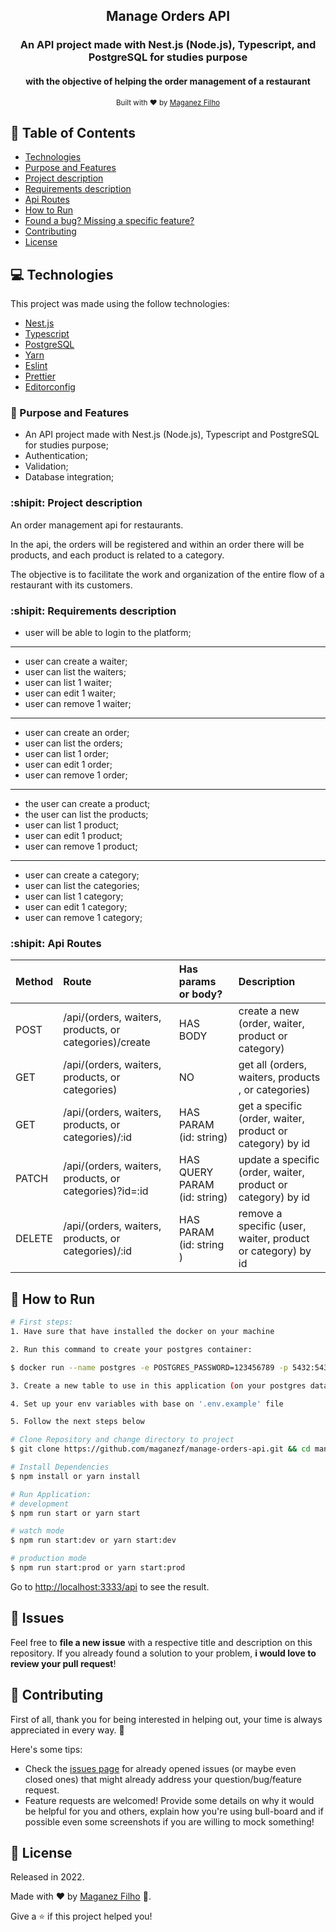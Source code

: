 <div align="center">

## Manage Orders API

### An API project made with Nest.js (Node.js), Typescript, and PostgreSQL for studies purpose

#### with the objective of helping the order management of a restaurant

<sub>Built with ❤︎ by <a href="https://github.com/maganezf">Maganez
Filho</a></sub>

</div>

## :pushpin: Table of Contents

- [Technologies](#computer-technologies)
- [Purpose and Features](#dart-purpose-and-features)
- [Project description](#shipit-project-description)
- [Requirements description](#shipit-requirements-description)
- [Api Routes](#shipit-api-routes)
- [How to Run](#construction_worker-how-to-run)
- [Found a bug? Missing a specific feature?](#bug-issues)
- [Contributing](#tada-contributing)
- [License](#closed_book-license)

## :computer: Technologies

This project was made using the follow technologies:

- [Nest.js](https://nestjs.com/)
- [Typescript](https://www.typescriptlang.org/)
- [PostgreSQL](https://www.postgresql.org/)
- [Yarn](https://yarnpkg.com/)
- [Eslint](https://eslint.org/)
- [Prettier](https://prettier.io/)
- [Editorconfig](https://editorconfig.org/)

### :dart: Purpose and Features

- An API project made with Nest.js (Node.js), Typescript and PostgreSQL for
  studies purpose;
- Authentication;
- Validation;
- Database integration;

### :shipit: Project description

An order management api for restaurants.

In the api, the orders will be registered and within an order there will be
products, and each product is related to a category.

The objective is to facilitate the work and organization of the entire flow of a
restaurant with its customers.

### :shipit: Requirements description

- user will be able to login to the platform;

---

- user can create a waiter;
- user can list the waiters;
- user can list 1 waiter;
- user can edit 1 waiter;
- user can remove 1 waiter;

---

- user can create an order;
- user can list the orders;
- user can list 1 order;
- user can edit 1 order;
- user can remove 1 order;

---

- the user can create a product;
- the user can list the products;
- user can list 1 product;
- user can edit 1 product;
- user can remove 1 product;

---

- user can create a category;
- user can list the categories;
- user can list 1 category;
- user can edit 1 category;
- user can remove 1 category;

### :shipit: Api Routes

| Method | Route                                                  | Has params or body?          | Description                                                  |
| :----- | :----------------------------------------------------- | :--------------------------- | :----------------------------------------------------------- |
| POST   | /api/(orders, waiters, products, or categories)/create | HAS BODY                     | create a new (order, waiter, product or category)            |
| GET    | /api/(orders, waiters, products, or categories)        | NO                           | get all (orders, waiters, products , or categories)          |
| GET    | /api/(orders, waiters, products, or categories)/:id    | HAS PARAM (id: string)       | get a specific (order, waiter, product or category) by id    |
| PATCH  | /api/(orders, waiters, products, or categories)?id=:id | HAS QUERY PARAM (id: string) | update a specific (order, waiter, product or category) by id |
| DELETE | /api/(orders, waiters, products, or categories)/:id    | HAS PARAM (id: string )      | remove a specific (user, waiter, product or category) by id  |

## :construction_worker: How to Run

```bash
# First steps:
1. Have sure that have installed the docker on your machine

2. Run this command to create your postgres container:

$ docker run --name postgres -e POSTGRES_PASSWORD=123456789 -p 5432:5432 -d postgres`

3. Create a new table to use in this application (on your postgres database)

4. Set up your env variables with base on '.env.example' file

5. Follow the next steps below
```

```bash
# Clone Repository and change directory to project
$ git clone https://github.com/maganezf/manage-orders-api.git && cd manage-orders-api
```

```bash
# Install Dependencies
$ npm install or yarn install

# Run Application:
# development
$ npm run start or yarn start

# watch mode
$ npm run start:dev or yarn start:dev

# production mode
$ npm run start:prod or yarn start:prod
```

Go to <http://localhost:3333/api> to see the result.

## :bug: Issues

Feel free to **file a new issue** with a respective title and description on
this repository. If you already found a solution to your problem, **i would love
to review your pull request**!

## :tada: Contributing

First of all, thank you for being interested in helping out, your time is always
appreciated in every way. 💯

Here's some tips:

- Check the [issues page](https://github.com/maganezf/manage-orders-api/issues)
  for already opened issues (or maybe even closed ones) that might already
  address your question/bug/feature request.
- Feature requests are welcomed! Provide some details on why it would be helpful
  for you and others, explain how you're using bull-board and if possible even
  some screenshots if you are willing to mock something!

## :closed_book: License

Released in 2022.

Made with ❤︎ by [Maganez Filho](https://github.com/maganezf) 🚀.

Give a ⭐ if this project helped you!
